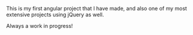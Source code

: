 This is my first angular project that I have made, and also one of my most extensive projects using jQuery as well.

Always a work in progress!


